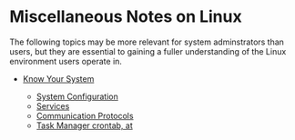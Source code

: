 # Miscellaneous Notes on Linux

The following topics may be more relevant for system adminstrators than users, but they are
essential to gaining a fuller understanding of the Linux environment users operate in.

* [Know Your System](https://hpc.cofc.edu/docs/learning-linux/know-your-system)
  * [System Configuration](https://hpc.cofc.edu/docs/learning-linux/know-your-system/system-config)
  * [Services](https://hpc.cofc.edu/docs/learning-linux/know-your-system/services)
  * [Communication Protocols](https://hpc.cofc.edu/docs/learning-linux/know-your-system/protocols)
  * [Task Manager crontab, at](https://hpc.cofc.edu/docs/learning-linux/know-your-system/scheduling-cron)


  <!--
* [Working with Processes](learning-linux/misc/processes.md)
* [Services](learning-linux/misc/services.md)
* [System Configuration](learning-linux/misc/system-config.md)
* [Communication Protocols](learning-linux/misc/protocols.md)
* [Task Manager \(crontab, at\)](learning-linux/misc/scheduling-cron.md)
-->
